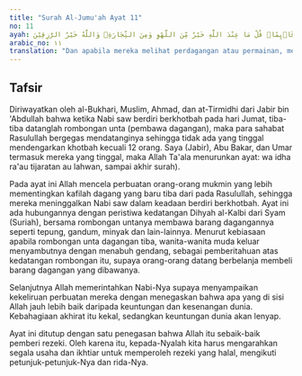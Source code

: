 ```yaml
---
title: "Surah Al-Jumu'ah Ayat 11"
no: 11
ayah: وَاِذَا رَاَوْا تِجَارَةً اَوْ لَهْوًا ۨانْفَضُّوْٓا اِلَيْهَا وَتَرَكُوْكَ قَاۤىِٕمًاۗ قُلْ مَا عِنْدَ اللّٰهِ خَيْرٌ مِّنَ اللَّهْوِ وَمِنَ التِّجَارَةِۗ وَاللّٰهُ خَيْرُ الرّٰزِقِيْنَ ࣖ 
arabic_no: ١١
translation: "Dan apabila mereka melihat perdagangan atau permainan, mereka segera menuju kepadanya dan mereka tinggalkan engkau (Muhammad) sedang berdiri (berkhotbah). Katakanlah, “Apa yang ada di sisi Allah lebih baik daripada permainan dan perdagangan,” dan Allah pemberi rezeki yang terbaik."
---
```


## Tafsir

Diriwayatkan oleh al-Bukhari, Muslim, Ahmad, dan at-Tirmidhi dari Jabir bin 'Abdullah bahwa ketika Nabi saw berdiri berkhotbah pada hari Jumat, tiba-tiba datanglah rombongan unta (pembawa dagangan), maka para sahabat Rasulullah bergegas mendatanginya sehingga tidak ada yang tinggal mendengarkan khotbah kecuali 12 orang. Saya (Jabir), Abu Bakar, dan Umar termasuk mereka yang tinggal, maka Allah Ta'ala menurunkan ayat: wa idha ra'au tijaratan au lahwan, sampai akhir surah). 

Pada ayat ini Allah mencela perbuatan orang-orang mukmin yang lebih mementingkan kafilah dagang yang baru tiba dari pada Rasulullah, sehingga mereka meninggalkan Nabi saw dalam keadaan berdiri berkhotbah. Ayat ini ada hubungannya dengan peristiwa kedatangan Dihyah al-Kalbi dari Syam (Suriah), bersama rombongan untanya membawa barang dagangannya seperti tepung, gandum, minyak dan lain-lainnya. Menurut kebiasaan apabila rombongan unta dagangan tiba, wanita-wanita muda keluar menyambutnya dengan menabuh gendang, sebagai pemberitahuan atas kedatangan rombongan itu, supaya orang-orang datang berbelanja membeli barang dagangan yang dibawanya. 

Selanjutnya Allah memerintahkan Nabi-Nya supaya menyampaikan kekeliruan perbuatan mereka dengan menegaskan bahwa apa yang di sisi Allah jauh lebih baik daripada keuntungan dan kesenangan dunia. Kebahagiaan akhirat itu kekal, sedangkan keuntungan dunia akan lenyap.

Ayat ini ditutup dengan satu penegasan bahwa Allah itu sebaik-baik pemberi rezeki. Oleh karena itu, kepada-Nyalah kita harus mengarahkan segala usaha dan ikhtiar untuk memperoleh rezeki yang halal, mengikuti petunjuk-petunjuk-Nya dan rida-Nya.